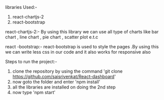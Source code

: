 libraries Used:-

1. react-chartjs-2
2. react-bootstrap

react-chartjs-2:-
By using this library we can use all type of charts like bar chart , line chart , pie chart , scatter plot e.t.c

react -bootstrap:-
react-bootstrap is used to style the pages .By using this we can write less css in our code and it also works for responsive also

Steps to run the project:-

1. clone the repository by using the command 'git clone https://github.com/saisrivenkat/React-dashboard'
2. now goto the folder and enter 'npm install'
3. all the libraries are installed on doing the 2nd step
4. now type 'npm start'

